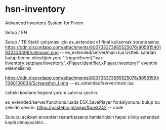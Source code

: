 # hsn-inventory
Advanced Inventory System for Fivem

Setup / EN


Setup / TR
Stabil çalışması için es_extended v1 final kullanmak zorundasınız.
https://cdn.discordapp.com/attachments/800735373965525076/805815461932433408/unknown.png -- es_extended/server/main.lua
Üstteki satırları bulup benim eklediğim yere "TriggerEvent("hsn-inventory:setplayerInventory",xPlayer.identifier,xPlayer.inventory)" eventini eklemelisiniz.

https://cdn.discordapp.com/attachments/800735373965525076/805815947080106034/Screenshot_1.png -- es_extended/server/main.lua

üstteki kodların hepsini yorum satırına çevirin.

es_extended/server/functions.luada ESX.SavePlayer fonksiyonunu bulup bu şekilde çevirin.
https://pastebin.pl/view/fbce3242 -- code

Sunucu açıkken envanteri restartlarsanız itemlerinizin hepsi silinip extended kaydı olmayacaktır...
